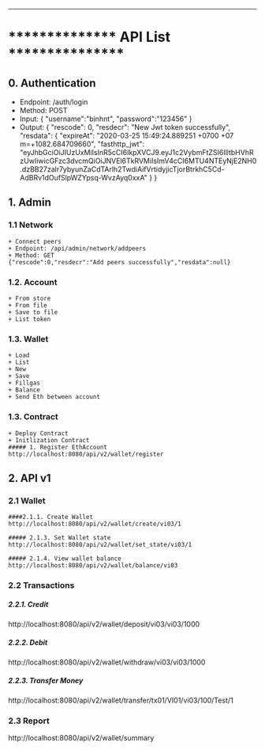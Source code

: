 **********************************************************************************************
# **************  API List  ***************

## 0. Authentication
  + Endpoint: /auth/login
  + Method: POST
  + Input:
  {
    "username":"binhnt",
    "password":"123456"
    }
  + Output:
  {
    "rescode": 0,
    "resdecr": "New Jwt token successfully",
    "resdata": {
      "expireAt": "2020-03-25 15:49:24.889251 +0700 +07 m=+1082.684709660",
      "fasthttp_jwt": "eyJhbGciOiJIUzUxMiIsInR5cCI6IkpXVCJ9.eyJ1c2VybmFtZSI6IlltbHVhRzUwIiwicGFzc3dvcmQiOiJNVEl6TkRVMiIsImV4cCI6MTU4NTEyNjE2NH0.dzBB27zalr7ybyunZaCdTArlh2TwdiAifVrtidyjicTjorBtrkhC5Cd-AdBRv1dOufSlpWZYpsq-WvzAyq0xxA"
    }
  }

## 1. Admin  
  ### 1.1 Network
    + Connect peers
    + Endpoint: /api/admin/network/addpeers
    + Method: GET
    {"rescode":0,"resdecr":"Add peers successfully","resdata":null}

  ### 1.2. Account
    + From store
    + From file
    + Save to file
    + List token
  ### 1.3. Wallet
    + Load
    + List
    + New
    + Save
    + Fillgas
    + Balance
    + Send Eth between account

  ### 1.3. Contract
    + Deploy Contract
    + Initlization Contract
    ##### 1. Register EthAccount
    http://localhost:8080/api/v2/wallet/register
## 2. API v1

### 2.1 Wallet
    ####2.1.1. Create Wallet
    http://localhost:8080/api/v2/wallet/create/vi03/1

    ##### 2.1.3. Set Wallet state
    http://localhost:8080/api/v2/wallet/set_state/vi03/1

    ##### 2.1.4. View wallet balance
    http://localhost:8080/api/v2/wallet/balance/vi03
### 2.2 Transactions  
  ##### 2.2.1. Credit
  http://localhost:8080/api/v2/wallet/deposit/vi03/vi03/1000

  ##### 2.2.2. Debit
  http://localhost:8080/api/v2/wallet/withdraw/vi03/vi03/1000

  ##### 2.2.3. Transfer Money
  http://localhost:8080/api/v2/wallet/transfer/tx01/VI01/vi03/100/Test/1

### 2.3 Report
  http://localhost:8080/api/v2/wallet/summary
